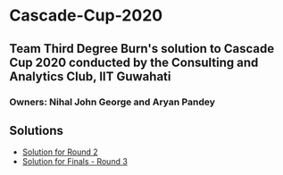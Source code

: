 # Cascade-Cup-2020
## Team Third Degree Burn's solution to Cascade Cup 2020 conducted by the Consulting and Analytics Club, IIT Guwahati
### Owners: Nihal John George and Aryan Pandey

## Solutions
- [Solution for Round 2](Round-2/)
- [Solution for Finals - Round 3](Round-3/)
